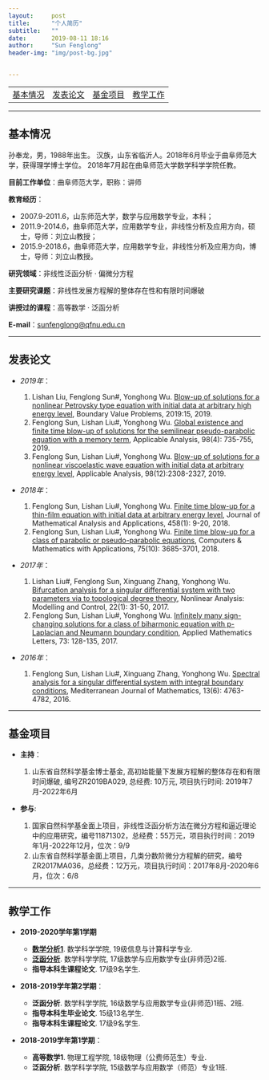```yaml
---
layout:     post
title:      "个人简历"
subtitle:   ""
date:       2019-08-11 18:16
author:     "Sun Fenglong"
header-img: "img/post-bg.jpg"


---
```



<table border="0">
<tr>
<td><a href="#aboutme"> 基本情况 </a></td>
<td><a href="#publications"> 发表论文</a></td>
<td><a href="#foundations"> 基金项目</a></td>
<td><a href="#teaching"> 教学工作</a></td>
</tr>  
</table>


---
## <a name="aboutme"> 基本情况 </a>



孙奉龙，男，1988年出生。 汉族，山东省临沂人。2018年6月毕业于曲阜师范大学，获得理学博士学位。 2018年7月起在曲阜师范大学数学科学学院任教。

**目前工作单位**：曲阜师范大学，职称：讲师

**教育经历**： 
- 2007.9-2011.6，山东师范大学，数学与应用数学专业，本科；
- 2011.9-2014.6，曲阜师范大学，应用数学专业，非线性分析及应用方向，硕士，导师：刘立山教授；
- 2015.9-2018.6，曲阜师范大学，应用数学专业，非线性分析及应用方向，博士，导师：刘立山教授。

**研究领域**：非线性泛函分析 · 偏微分方程

**主要研究课题**：非线性发展方程解的整体存在性和有限时间爆破

**讲授过的课程**：高等数学 · 泛函分析

**E-mail**：<sunfenglong@qfnu.edu.cn>


---
## <a name="publications"> 发表论文 </a>







- *2019年*：

    1. Lishan Liu, Fenglong Sun#, Yonghong Wu. 
[Blow-up of solutions for a nonlinear Petrovsky type equation with initial data at arbitrary high energy level](https://doi.org/10.1186/s13661-019-1136-x "DOI: 10.1186/s13661-019-1136-x"), Boundary Value Problems, 2019:15, 2019.
    2. Fenglong Sun, Lishan Liu#, Yonghong Wu. 
[Global existence and finite time blow-up of solutions for the semilinear pseudo-parabolic equation with a memory term](https://www.tandfonline.com/doi/full/10.1080/00036811.2017.1400536 "DOI: 10.1080/00036811.2017.1400536"), Applicable Analysis, 98(4): 735-755, 2019.
    3. Fenglong Sun, Lishan Liu#, Yonghong Wu. 
[Blow-up of solutions for a nonlinear viscoelastic wave equation with initial data at arbitrary energy level](https://www.tandfonline.com/doi/abs/10.1080/00036811.2018.1460812 "DOI: 10.1080/00036811.2018.1460812"), Applicable Analysis, 98(12):2308-2327, 2019.

- *2018年*：

    1.  Fenglong Sun, Lishan Liu#, Yonghong Wu. 
[Finite time blow-up for a thin-film equation with initial data at arbitrary energy level](https://www.sciencedirect.com/science/article/pii/S0022247X17308041?via%3Dihub "DOI: 10.1016/j.jmaa.2017.08.047"), Journal of Mathematical Analysis and Applications, 458(1): 9-20, 2018.
    2.  Fenglong Sun, Lishan Liu#, Yonghong Wu. 
[Finite time blow-up for a class of parabolic or pseudo-parabolic equations](https://www.sciencedirect.com/science/article/pii/S0898122118301068?via%3Dihub "DOI: 10.1016/j.camwa.2018.02.025"), Computers & Mathematics with Applications, 75(10): 3685-3701, 2018.

- *2017年*：
    1. Lishan Liu#, Fenglong Sun, Xinguang Zhang, Yonghong Wu. 
[Bifurcation analysis for a singular differential system with two parameters via to topological degree theory](https://www.mii.lt/NA/2017/1/3.htm "DOI: 10.15388/NA.2017.1.3"), Nonlinear Analysis: Modelling and Control, 22(1): 31-50, 2017.
    2. Fenglong Sun, Lishan Liu#, Yonghong Wu. 
[Infinitely many sign-changing solutions for a class of biharmonic equation with p-Laplacian and Neumann boundary condition](https://www.sciencedirect.com/science/article/pii/S0893965917301581?via%3Dihub "DOI: 10.1016/j.aml.2017.05.001"), Applied Mathematics Letters, 73: 128-135, 2017.

- *2016年*：

    1. Fenglong Sun, Lishan Liu#, Xinguang Zhang, Yonghong Wu. 
[Spectral analysis for a singular differential system with integral boundary conditions](https://link.springer.com/article/10.1007/s00009-016-0774-9 "DOI: 10.1007/s00009-016-0774-9"), Mediterranean Journal of Mathematics, 13(6): 4763-4782, 2016.


---
## <a name="foundations"> 基金项目 </a>

- **主持**：

    1.  山东省自然科学基金博士基金, 高初始能量下发展方程解的整体存在和有限时间爆破, 编号ZR2019BA029, 总经费: 10万元, 项目执行时间: 2019年7月-2022年6月


- **参与**:

    1.  国家自然科学基金面上项目，非线性泛函分析方法在微分方程和逼近理论中的应用研究，编号11871302，总经费：55万元，项目执行时间：2019年1月-2022年12月，位次：9/9
    2.  山东省自然科学基金面上项目，几类分数阶微分方程解的研究，编号ZR2017MA036，总经费：12万元，项目执行时间：2017年8月-2020年6月，位次：6/8

---
## <a name="teaching"> 教学工作 </a>

- **2019-2020学年第1学期**
    - **<a href="_posts/2019-08-12-2019-2020-1-ma.html">数学分析1</a>**.
    数学科学学院, 19级信息与计算科学专业.
    - **<a href="_posts/2019-08-27-2019-2020-1-fa.html">泛函分析</a>**.
数学科学学院, 17级数学与应用数学专业(非师范)2班.
    - **指导本科生课程论文**.
17级9名学生.


- **2018-2019学年第2学期**：
    - **泛函分析**.
数学科学学院, 16级数学与应用数学专业(非师范)1班、2班.
    - **指导本科生毕业论文**.
15级13名学生.
    - **指导本科生课程论文**.
17级9名学生.


- **2018-2019学年第1学期**： 
    - **高等数学1**.
物理工程学院, 18级物理（公费师范生）专业.
    - **泛函分析**.
数学科学学院, 15级数学与应用数学（师范）专业1班.
